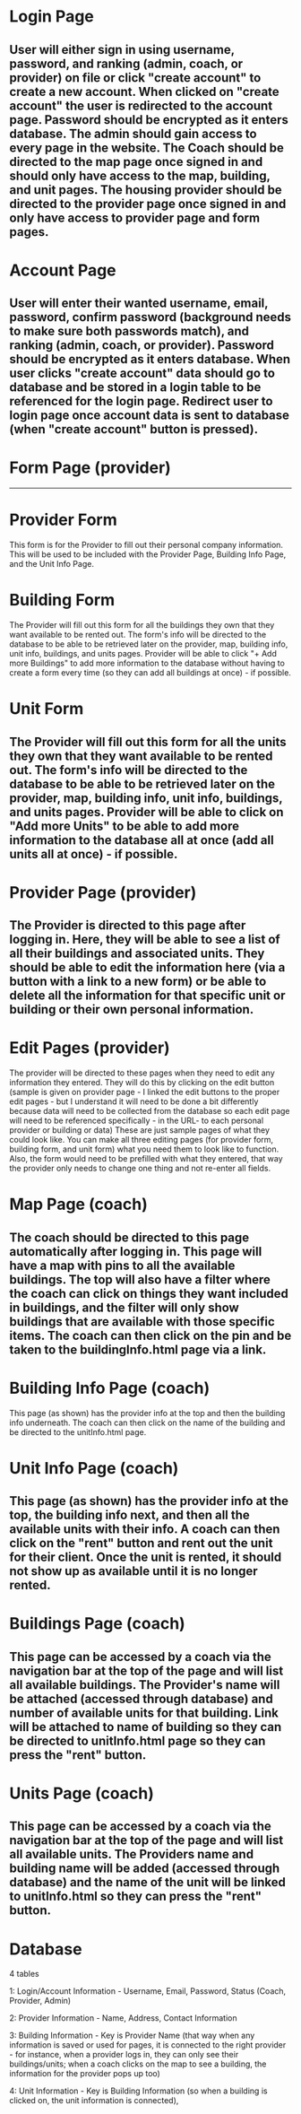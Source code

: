 # Login Page
User will either sign in using username, password, and ranking (admin, coach, or provider) on file or click "create account" to create a new account. When clicked on "create account" the user is redirected to the account page. Password should be encrypted as it enters database. The admin should gain access to every page in the website. The Coach should be directed to the map page once signed in and should only have access to the map, building, and unit pages. The housing provider should be directed to the provider page once signed in and only have access to provider page and form pages.
---

# Account Page
User will enter their wanted username, email, password, confirm password (background needs to make sure both passwords match), and ranking (admin, coach, or provider). Password should be encrypted as it enters database. When user clicks "create account" data should go to database and be stored in a login table to be referenced for the login page. Redirect user to login page once account data is sent to database (when "create account" button is pressed).
---

# Form Page (provider)
---
# Provider Form
This form is for the Provider to fill out their personal company information. This will be used to be included with the Provider Page, Building Info Page, and the Unit Info Page.

# Building Form
The Provider will fill out this form for all the buildings they own that they want available to be rented out. The form's info will be directed to the database to be able to be retrieved later on the provider, map, building info, unit info, buildings, and units pages. Provider will be able to click "+ Add more Buildings" to add more information to the database without having to create a form every time (so they can add all buildings at once) - if possible.

# Unit Form
The Provider will fill out this form for all the units they own that they want available to be rented out. The form's info will be directed to the database to be able to be retrieved later on the provider, map, building info, unit info, buildings, and units pages. Provider will be able to click on "Add more Units" to be able to add more information to the database all at once (add all units all at once) - if possible.
---

# Provider Page (provider)
The Provider is directed to this page after logging in. Here, they will be able to see a list of all their buildings and associated units. They should be able to edit the information here (via a button with a link to a new form) or be able to delete all the information for that specific unit or building or their own personal information.
---

# Edit Pages (provider)
The provider will be directed to these pages when they need to edit any information they entered. They will do this by clicking on the edit button (sample is given on provider page - I linked the edit buttons to the proper edit pages - but I understand it will need to be done a bit differently because data will need to be collected from the database so each edit page will need to be referenced specifically - in the URL- to each personal provider or building or data) These are just sample pages of what they could look like. You can make all three editing pages (for provider form, building form, and unit form) what you need them to look like to function. Also, the form would need to be prefilled with what they entered, that way the provider only needs to change one thing and not re-enter all fields.

# Map Page (coach)
The coach should be directed to this page automatically after logging in. This page will have a map with pins to all the available buildings. The top will also have a filter where the coach can click on things they want included in buildings, and the filter will only show buildings that are available with those specific items. The coach can then click on the pin and be taken to the buildingInfo.html page via a link.
---

# Building Info Page (coach)
This page (as shown) has the provider info at the top and then the building info underneath. The coach can then click on the name of the building and be directed to the unitInfo.html page.

# Unit Info Page (coach)
This page (as shown) has the provider info at the top, the building info next, and then all the available units with their info. A coach can then click on the "rent" button and rent out the unit for their client. Once the unit is rented, it should not show up as available until it is no longer rented.
---

# Buildings Page (coach)
This page can be accessed by a coach via the navigation bar at the top of the page and will list all available buildings. The Provider's name will be attached (accessed through database) and number of available units for that building. Link will be attached to name of building so they can be directed to unitInfo.html page so they can press the "rent" button.
---

# Units Page (coach)
This page can be accessed by a coach via the navigation bar at the top of the page and will list all available units. The Providers name and building name will be added (accessed through database) and the name of the unit will be linked to unitInfo.html so they can press the "rent" button.
---

# Database
4 tables

1: Login/Account Information - Username, Email, Password, Status (Coach, Provider, Admin)

2: Provider Information - Name, Address, Contact Information

3: Building Information - Key is Provider Name (that way when any information is saved or used for pages, it is connected to the right provider - for instance, when a provider logs in, they can only see their buildings/units; when a coach clicks on the map to see a building, the information for the provider pops up too)

4: Unit Information - Key is Building Information (so when a building is clicked on, the unit information is connected), 
